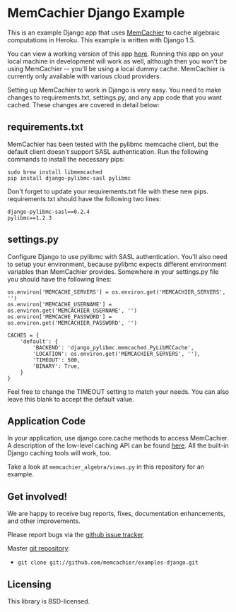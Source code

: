 # MemCachier Django Example

This is an example Django app that uses
[MemCachier](http://www.memcachier.com) to cache algebraic
computations in Heroku. This example is written with Django 1.5.

You can view a working version of this app
[here](http://memcachier-examples-django.herokuapp.com).
Running this app on your local machine in development will work as
well, although then you won't be using MemCachier -- you'll be using a
local dummy cache. MemCachier is currently only available with various
cloud providers.

Setting up MemCachier to work in Django is very easy. You need to
make changes to requirements.txt, settings.py, and any app code that
you want cached. These changes are covered in detail below:

## requirements.txt

MemCachier has been tested with the pylibmc memcache client, but the
default client doesn't support SASL authentication. Run the following
commands to install the necessary pips:

~~~~ .shell
sudo brew install libmemcached
pip install django-pylibmc-sasl pylibmc
~~~~

Don't forget to update your requirements.txt file with these new pips.
requirements.txt should have the following two lines:

~~~~
django-pylibmc-sasl==0.2.4
pylibmc==1.2.3
~~~~

## settings.py

Configure Django to use pylibmc with SASL authentication. You'll also
need to setup your environment, because pylibmc expects different
environment variables than MemCachier provides. Somewhere in your
settings.py file you should have the following lines:

~~~~ .python
os.environ['MEMCACHE_SERVERS'] = os.environ.get('MEMCACHIER_SERVERS', '')
os.environ['MEMCACHE_USERNAME'] = os.environ.get('MEMCACHIER_USERNAME', '')
os.environ['MEMCACHE_PASSWORD'] = os.environ.get('MEMCACHIER_PASSWORD', '')

CACHES = {
    'default': {
        'BACKEND': 'django_pylibmc.memcached.PyLibMCCache',
        'LOCATION': os.environ.get('MEMCACHIER_SERVERS', ''),
        'TIMEOUT': 500,
        'BINARY': True,
    }
}
~~~~

Feel free to change the TIMEOUT setting to match your needs. You can
also leave this blank to accept the default value.

## Application Code

In your application, use django.core.cache methods to access
MemCachier. A description of the low-level caching API can be found
[here](https://docs.djangoproject.com/en/1.4/topics/cache/#the-low-level-cache-api).
All the built-in Django caching tools will work, too.

Take a look at `memcachier_algebra/views.py` in this repository for an
example.

## Get involved!

We are happy to receive bug reports, fixes, documentation enhancements,
and other improvements.

Please report bugs via the
[github issue tracker](http://github.com/memcachier/examples-django/issues).

Master [git repository](http://github.com/memcachier/examples-django):

* `git clone git://github.com/memcachier/examples-django.git`

## Licensing

This library is BSD-licensed.

